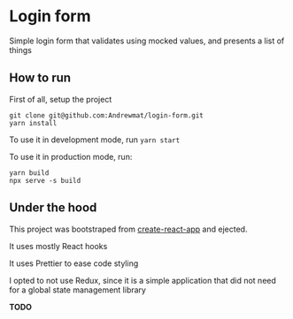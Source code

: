 # Login form

Simple login form that validates using mocked values, and presents a list of things

## How to run

First of all, setup the project

```text
git clone git@github.com:Andrewmat/login-form.git
yarn install
```

To use it in development mode, run `yarn start`

To use it in production mode, run:

```text
yarn build
npx serve -s build
```

## Under the hood

This project was bootstraped from [create-react-app](https://github.com/facebook/create-react-app) and ejected.

It uses mostly React hooks

It uses Prettier to ease code styling

I opted to not use Redux, since it is a simple application that did not need for a global state management library

**TODO**

